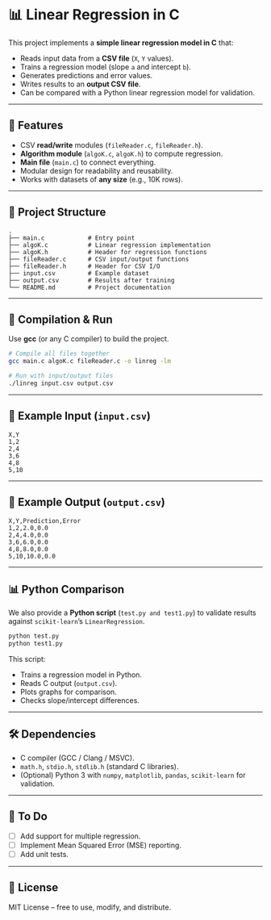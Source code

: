 # 📊 Linear Regression in C

This project implements a **simple linear regression model in C** that:

* Reads input data from a **CSV file** (`X`, `Y` values).
* Trains a regression model (slope `a` and intercept `b`).
* Generates predictions and error values.
* Writes results to an **output CSV file**.
* Can be compared with a Python linear regression model for validation.

---

## 🚀 Features

* CSV **read/write** modules (`fileReader.c`, `fileReader.h`).
* **Algorithm module** (`algoK.c`, `algoK.h`) to compute regression.
* **Main file** (`main.c`) to connect everything.
* Modular design for readability and reusability.
* Works with datasets of **any size** (e.g., 10K rows).

---

## 📂 Project Structure

```
.
├── main.c            # Entry point
├── algoK.c           # Linear regression implementation
├── algoK.h           # Header for regression functions
├── fileReader.c      # CSV input/output functions
├── fileReader.h      # Header for CSV I/O
├── input.csv         # Example dataset
├── output.csv        # Results after training
└── README.md         # Project documentation
```

---

## 🔧 Compilation & Run

Use **gcc** (or any C compiler) to build the project.

```bash
# Compile all files together
gcc main.c algoK.c fileReader.c -o linreg -lm

# Run with input/output files
./linreg input.csv output.csv
```

---

## 📄 Example Input (`input.csv`)

```csv
X,Y
1,2
2,4
3,6
4,8
5,10
```

---

## 📄 Example Output (`output.csv`)

```csv
X,Y,Prediction,Error
1,2,2.0,0.0
2,4,4.0,0.0
3,6,6.0,0.0
4,8,8.0,0.0
5,10,10.0,0.0
```

---

## 📊 Python Comparison

We also provide a **Python script** (`test.py and test1.py`) to validate results against `scikit-learn`’s `LinearRegression`.

```bash
python test.py
python test1.py
```

This script:

* Trains a regression model in Python.
* Reads C output (`output.csv`).
* Plots graphs for comparison.
* Checks slope/intercept differences.

---

## 🛠 Dependencies

* C compiler (GCC / Clang / MSVC).
* `math.h`, `stdio.h`, `stdlib.h` (standard C libraries).
* (Optional) Python 3 with `numpy`, `matplotlib`, `pandas`, `scikit-learn` for validation.

---

## 📌 To Do

* [ ] Add support for multiple regression.
* [ ] Implement Mean Squared Error (MSE) reporting.
* [ ] Add unit tests.

---

## 📜 License

MIT License – free to use, modify, and distribute.
